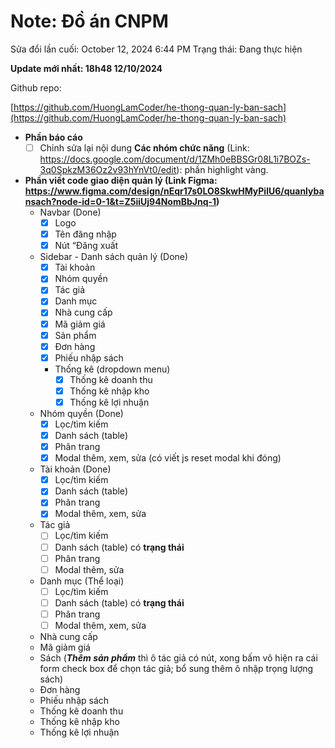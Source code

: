 # Note: Đồ án CNPM

Sửa đổi lần cuối: October 12, 2024 6:44 PM
Trạng thái: Đang thực hiện

**Update mới nhất: 18h48 12/10/2024**

Github repo: 

[https://github.com/HuongLamCoder/he-thong-quan-ly-ban-sach](https://github.com/HuongLamCoder/he-thong-quan-ly-ban-sach)

- **Phần báo cáo**
    - [ ]  Chỉnh sửa lại nội dung **Các nhóm chức năng** (Link: https://docs.google.com/document/d/1ZMh0eBBSGr08L1i7BOZs-3q0SpkzM36Oz2v93hYnVt0/edit): phần highlight vàng.

- **Phần viết code giao diện quản lý (Link Figma: https://www.figma.com/design/nEqr17s0LO8SkwHMyPilU6/quanlybansach?node-id=0-1&t=Z5iiUj94NomBbJnq-1)**
    - Navbar (Done)
        - [x]  Logo
        - [x]  Tên đăng nhập
        - [x]  Nút “Đăng xuất
    - Sidebar - Danh sách quản lý (Done)
        - [x]  Tài khoản
        - [x]  Nhóm quyền
        - [x]  Tác giả
        - [x]  Danh mục
        - [x]  Nhà cung cấp
        - [x]  Mã giảm giá
        - [x]  Sản phẩm
        - [x]  Đơn hàng
        - [x]  Phiếu nhập sách
        - Thống kê (dropdown menu)
            - [x]  Thống kê doanh thu
            - [x]  Thống kê nhập kho
            - [x]  Thống kê lợi nhuận
    - Nhóm quyền (Done)
        - [x]  Lọc/tìm kiếm
        - [x]  Danh sách (table)
        - [x]  Phân trang
        - [x]  Modal thêm, xem, sửa (có viết js reset modal khi đóng)
    - Tài khoản (Done)
        - [x]  Lọc/tìm kiếm
        - [x]  Danh sách (table)
        - [x]  Phân trang
        - [x]  Modal thêm, xem, sửa
    - Tác giả
        - [ ]  Lọc/tìm kiếm
        - [ ]  Danh sách (table) có **trạng thái**
        - [ ]  Phân trang
        - [ ]  Modal thêm, sửa
    - Danh mục (Thể loại)
        - [ ]  Lọc/tìm kiếm
        - [ ]  Danh sách (table) có **trạng thái**
        - [ ]  Phân trang
        - [ ]  Modal thêm, xem, sửa
    - Nhà cung cấp
    - Mã giảm giá
    - Sách (***Thêm sản phẩm*** thì ô tác giả có nút, xong bấm vô hiện ra cái form check box để chọn tác giả; bổ sung thêm ô nhập trọng lượng sách)
    - Đơn hàng
    - Phiếu nhập sách
    - Thống kê doanh thu
    - Thống kê nhập kho
    - Thống kê lợi nhuận
